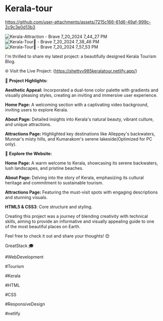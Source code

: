 # Kerala-tour

https://github.com/user-attachments/assets/7215c166-61d6-49af-999c-2c9c3e0d13b3



![Kerala-Attraction - Brave 7_20_2024 7_44_27 PM](https://github.com/user-attachments/assets/7ea49906-218e-48aa-9099-23e5c460bc19)
![Kerala-Tour🌴 - Brave 7_20_2024 7_38_46 PM](https://github.com/user-attachments/assets/db321850-2a19-42ec-8e17-5e3c0eaeabb2)
![Kerala-Tour🌴 - Brave 7_20_2024 7_57_53 PM](https://github.com/user-attachments/assets/4bda2bff-bb47-47af-8420-d858bd1d9b6b)


I'm thrilled to share my latest project: a beautifully designed Kerala Tourism Blog.

🌐 Visit the Live Project: (https://shettyv985keralatour.netlify.app/)



🌟 **Project Highlights:**

**Aesthetic Appeal:** Incorporated a dual-tone color palette with gradients and visually pleasing styles, creating an inviting and immersive user experience.

**Home Page:** A welcoming section with a captivating video background, inviting users to explore Kerala.

**About Page:** Detailed insights into Kerala's natural beauty, vibrant culture, and unique attractions.

**Attractions Page:** Highlighted key destinations like Alleppey's backwaters, Munnar's misty hills, and Kumarakom's serene lakeside(Optimized for PC only).

🔗 **Explore the Website:**

**Home Page:** A warm welcome to Kerala, showcasing its serene backwaters, lush landscapes, and pristine beaches.

**About Page:** Delving into the story of Kerala, emphasizing its cultural heritage and commitment to sustainable tourism.

**Attractions Page:** Featuring the must-visit spots with engaging descriptions and stunning visuals.

**HTML5 & CSS3**: Core structure and styling.


Creating this project was a journey of blending creativity with technical skills, aiming to provide an informative and visually appealing guide to one of the most beautiful places on Earth.

Feel free to check it out and share your thoughts! 😊

GreatStack 🎓 

#WebDevelopment 

#Tourism 

#Kerala 

#HTML 

#CSS 

#ResponsiveDesign

#netlify
